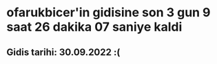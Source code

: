 # ofarukbicer'in gidisine son 3 gun 9 saat 26 dakika 07 saniye kaldi

## Gidis tarihi: 30.09.2022 :(